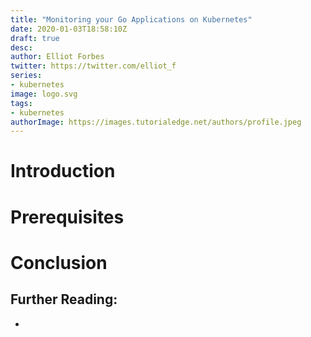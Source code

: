 ```yaml
---
title: "Monitoring your Go Applications on Kubernetes"
date: 2020-01-03T18:58:10Z
draft: true
desc: 
author: Elliot Forbes
twitter: https://twitter.com/elliot_f
series: 
- kubernetes
image: logo.svg
tags:
- kubernetes
authorImage: https://images.tutorialedge.net/authors/profile.jpeg
---
```


<!-- TODO: Write This :) -->

# Introduction

# Prerequisites

# Conclusion

## Further Reading:

* []()